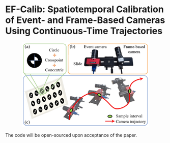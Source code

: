 # EF-Calib: Spatiotemporal Calibration of Event- and Frame-Based Cameras Using Continuous-Time Trajectories

<div align=center>
    <img src="./asset/overview.png" alt="overview image" width="400">
</div>

The code will be open-sourced upon acceptance of the paper.
